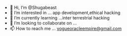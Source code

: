- 👋 Hi, I’m @Shugabeast
- 👀 I’m interested in ... app development,ethical hacking
- 🌱 I’m currently learning ...inter terrestrial hacking
- 💞️ I’m looking to collaborate on ...
- 📫 How to reach me ... vogueoracleempire@gmail.com

<!---
Shugabeast/Shugabeast is a ✨ special ✨ repository because its `README.md` (this file) appears on your GitHub profile.
You can click the Preview link to take a look at your changes.
--->
